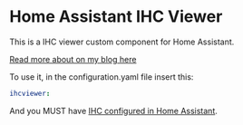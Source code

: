 # Home Assistant IHC Viewer

This is a IHC viewer custom component for Home Assistant.

[Read more about on my blog here](https://www.dingus.dk/ihc-viewer-for-home-assistant/)

To use it, in the configuration.yaml file insert this:

```yaml
ihcviewer:
```

And you MUST have [IHC configured in Home Assistant](https://www.home-assistant.io/integrations/ihc/).
